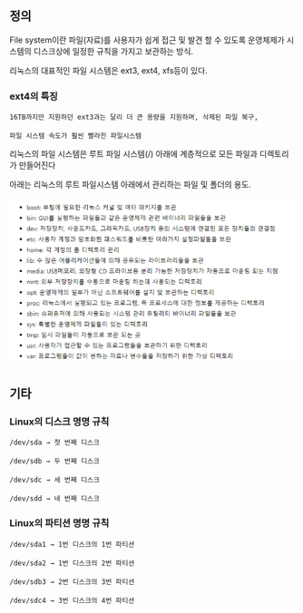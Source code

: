 
## 정의
File system이란 파일(자료)를 사용자가 쉽게 접근 및 발견 할 수 있도록 운영체제가 시스템의 디스크상에 일정한 규칙을 가지고 보관하는 방식.

리눅스의 대표적인 파일 시스템은 ext3, ext4, xfs등이 있다. 

### ext4의 특징

    16TB까지만 지원하던 ext3과는 달리 더 큰 용량을 지원하며, 삭제된 파일 복구,

    파일 시스템 속도가 훨씬 빨라진 파일시스템

리눅스의 파일 시스템은 루트 파일 시스템(/) 아래에 계층적으로 모든 파일과 디렉토리가 만들어진다

아래는 리눅스의 루트 파일시스템 아래에서 관리하는 파일 및 폴더의 용도.

![](./images/File-System1.png)

## 기타

### Linux의 디스크 명명 규칙

    /dev/sda → 첫 번째 디스크

    /dev/sdb → 두 번째 디스크

    /dev/sdc → 세 번째 디스크

    /dev/sdd → 네 번째 디스크

### Linux의 파티션 명명 규칙

    /dev/sda1 → 1번 디스크의 1번 파티션

    /dev/sda2 → 1번 디스크의 2번 파티션

    /dev/sdb3 → 2번 디스크의 3번 파티션

    /dev/sdc4 → 3번 디스크의 4번 파티션
